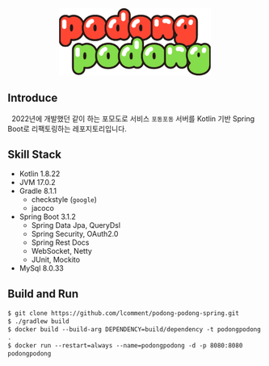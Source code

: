 <div align="center">
    <img src='./resources/logo.png' width=300>
</div>

## Introduce

&nbsp; 2022년에 개발했던 같이 하는 포모도로 서비스 `포동포동` 서버를 Kotlin 기반 Spring Boot로 리팩토링하는 레포지토리입니다.

## Skill Stack

- Kotlin 1.8.22
- JVM 17.0.2
- Gradle 8.1.1
  - checkstyle (`google`)
  - jacoco
- Spring Boot 3.1.2
  - Spring Data Jpa, QueryDsl
  - Spring Security, OAuth2.0
  - Spring Rest Docs
  - WebSocket, Netty
  - JUnit, Mockito
- MySql 8.0.33

## Build and Run

```shell
$ git clone https://github.com/lcomment/podong-podong-spring.git
$ ./gradlew build
$ docker build --build-arg DEPENDENCY=build/dependency -t podongpodong .
$ docker run --restart=always --name=podongpodong -d -p 8080:8080 podongpodong
```
